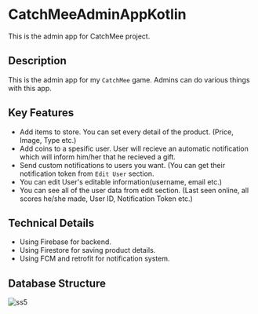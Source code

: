 # CatchMeeAdminAppKotlin
This is the admin app for CatchMee project.

## Description
This is the admin app for my `CatchMee` game. Admins can do various things with this app.

## Key Features
* Add items to store. You can set every detail of the product. (Price, Image, Type etc.)
* Add coins to a spesific user. User will recieve an automatic notification which will inform him/her that he recieved a gift.
* Send custom notifications to users you want. (You can get their notification token from `Edit User` section.
* You can edit User's editable information(username, email etc.) 
* You can see all of the user data from edit section. (Last seen online, all scores he/she made, User ID, Notification Token etc.)

## Technical Details
* Using Firebase for backend.
* Using Firestore for saving product details.
* Using FCM and retrofit for notification system.


## Database Structure
![ss5](https://user-images.githubusercontent.com/93993257/187507551-a7c3d867-4d89-4f71-a1b0-17de262728e0.PNG)
